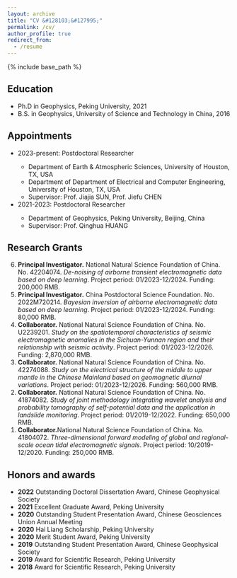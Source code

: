 ```yaml
---
layout: archive
title: "CV &#128103;&#127995;"
permalink: /cv/
author_profile: true
redirect_from:
  - /resume
---
```


{% include base_path %}

<h2>Education</h2>
<ul>
<li>Ph.D in Geophysics, Peking University, 2021</li>
<li>B.S. in Geophysics, University of Science and Technology in China, 2016</li>
</ul>

<h2>Appointments</h2>
<ul>
<li>2023-present: Postdoctoral Researcher</li>
  <ul>
  <li>Department of Earth & Atmospheric Sciences, University of Houston, TX, USA</li>
  <li>Department of Department of Electrical and Computer Engineering, University of Houston, TX, USA</li>
  <li>Supervisor: Prof. Jiajia SUN, Prof. Jiefu CHEN</li>
  </ul>
<li>2021-2023: Postdoctoral Researcher</li>
  <ul>
  <li>Department of Geophysics, Peking University, Beijing, China</li>
  <li>Supervisor: Prof. Qinghua HUANG</li>
  </ul>
</ul>

<h2>Research Grants</h2>
<ol reversed>
<li><strong>Principal Investigator.</strong> National Natural Science Foundation of China. No. 42204074. <i>De-noising of airborne transient electromagnetic data based on deep learning</i>. Project period: 01/2023-12/2024. Funding: 200,000 RMB.</li>
<li><strong>Principal Investigator.</strong> China Postdoctoral Science Foundation. No. 2022M720214. <i>Bayesian inversion of airborne electromagnetic data based on deep learning</i>. Project period: 01/2023-12/2024. Funding: 80,000 RMB.</li>
<li><strong>Collaborator.</strong> National Natural Science Foundation of China. No. U2239201. <i>Study on the spatiotemporal characteristics of seismic electromagnetic anomalies in the Sichuan-Yunnan region and their relationship with seismic activity</i>. Project period: 01/2023-12/2026. Funding: 2,870,000 RMB.</li>
<li><strong>Collaborator.</strong> National Natural Science Foundation of China. No. 42274088. <i>Study on the electrical structure of the middle to upper mantle in the Chinese Mainland based on geomagnetic diurnal variations</i>. Project period: 01/2023-12/2026. Funding: 560,000 RMB.</li>
<li><strong>Collaborator.</strong> National Natural Science Foundation of China. No. 41874082. <i>Study of joint methodology integrating wavelet analysis and probability tomography of self-potential data and the application in landslide monitoring</i>. Project period: 01/2019-12/2022. Funding: 650,000 RMB.</li>
<li><strong>Collaborator.</strong>National Natural Science Foundation of China. No. 41804072. <i>Three-dimensional forward modeling of global and regional-scale ocean tidal electromagnetic signals</i>. Project period: 10/2019-12/2020. Funding: 250,000 RMB.</li>
</ol>

<h2>Honors and awards</h2>
<ul>

<li><strong>2022</strong>	Outstanding Doctoral Dissertation Award, Chinese Geophysical Society</li>
<li><strong>2021</strong>	Excellent Graduate Award, Peking University</li>
<li><strong>2020</strong>	Outstanding Student Presentation Award, Chinese Geosciences Union Annual Meeting</li>
<li><strong>2020</strong>	Hai Liang Scholarship, Peking University</li>
<li><strong>2020</strong>	Merit Student Award, Peking University</li>
<li><strong>2019</strong>	Outstanding Student Presentation Award, Chinese Geophysical Society</li>
<li><strong>2019</strong>	Award for Scientific Research, Peking University</li>
<li><strong>2018</strong>	Award for Scientific Research, Peking University</li>
</ul>



